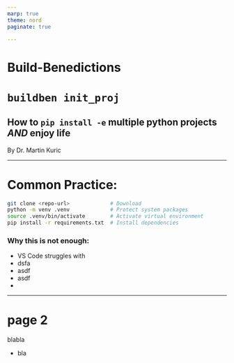 ```yaml
---
marp: true
theme: nord
paginate: true

---
```


# Build-Benedictions
# ``buildben init_proj`` 



## How to ``pip install -e`` multiple python projects *AND* enjoy life


By Dr. Martin Kuric

<!-- _paginate: skip -->

---


# Common Practice:

```bash
git clone <repo-url>             # Download
python -m venv .venv             # Protect system packages
source .venv/bin/activate        # Activate virtual environment
pip install -r requirements.txt  # Install dependencies
```

### Why this is not enough:
- VS Code struggles with 
- dsfa
- asdf
- asdf
- 


---

<style scoped>
/* @theme custom */
:root {
  font-size: 10px;
}
</style>

# page 2

blabla
- bla

